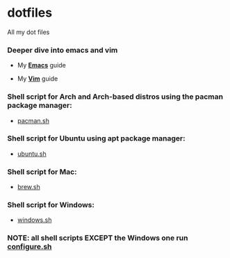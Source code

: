 # dotfiles
All my dot files

### Deeper dive into emacs and vim
- My [**Emacs**](https://github.com/marinov98/My_Emacs-Detailed_Guide) guide

- My [**Vim**](https://github.com/marinov98/My-Vim) guide

### Shell script for Arch and Arch-based distros using the pacman package manager: 
  - [pacman.sh](https://github.com/marinov98/dotfiles/blob/master/pacman.sh)
### Shell script for Ubuntu using apt package manager: 
  - [ubuntu.sh](https://github.com/marinov98/dotfiles/blob/master/ubuntu.sh)
### Shell script for Mac:
  - [brew.sh](https://github.com/marinov98/dotfiles/blob/master/brew.sh)
### Shell script for Windows:
- [windows.sh](https://github.com/marinov98/dotfiles/blob/master/windows.sh)
  
### NOTE: all shell scripts EXCEPT the Windows one run [configure.sh](https://github.com/marinov98/dotfiles/blob/master/configure.sh)

